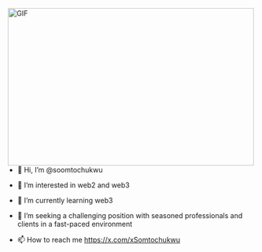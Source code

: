 <div>
  <img align="right" alt="GIF" src="https://github.com/abhisheknaiidu/abhisheknaiidu/blob/master/code.gif?raw=true" width="500" height="320" />
</div>

- 👋 Hi, I’m @soomtochukwu

- 👀 I’m interested in web2 and web3

- 🌱 I’m currently learning web3

- 💞️ I’m seeking a challenging
position with seasoned professionals and clients in a fast-paced environment

- 📫 How to reach me https://x.com/xSomtochukwu
<!---
soomtochukwu/soomtochukwu is a ✨ special ✨ repository because its `README.md` (this file) appears on your GitHub profile.
You can click the Preview link to take a look at your changes.
--->

